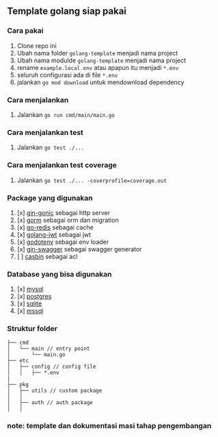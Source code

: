 ## Template golang siap pakai

### Cara pakai

1. Clone repo ini
2. Ubah nama folder `golang-template` menjadi nama project
3. Ubah nama modulde  `golang-template` menjadi nama project
4. rename `example.local.env` atau apapun itu menjadi `*.env`
5. seluruh configurasi ada di file `*.env`
6. jalankan `go mod download` untuk mendownload dependency

### Cara menjalankan

1. Jalankan `go run cmd/main/main.go`

### Cara menjalankan test

1. Jalankan `go test ./...`

### Cara menjalankan test coverage

1. Jalankan `go test ./... -coverprofile=coverage.out`

### Package yang digunakan

1. [x] [gin-gonic](https://gin-gonic.com) sebagai http server
2. [x] [gorm](https://gorm.io) sebagai orm dan migration
3. [x] [go-redis](https://redis.uptrace.dev/) sebagai cache
4. [x] [golang-jwt](https://github.com/golang-jwt/jwt) sebagai jwt
5. [x] [godotenv](https://github.com/joho/godotenv) sebagai env loader
6. [x] [gin-swagger](https://github.com/swaggo/gin-swagger) sebagai swagger generator
7. [ ] [casbin](https://casbin.org/) sebagai acl

### Database yang bisa digunakan

1. [x] [mysql](https://www.mysql.com/)
2. [x] [postgres](https://www.postgresql.org/)
3. [x] [sqlite](https://www.sqlite.org/index.html)
4. [x] [mssql](https://www.microsoft.com/en-us/sql-server/sql-server-2019)

### Struktur folder

```
├── cmd
│   └── main // entry point
│       └── main.go
├── etc
│   ├── config // config file
│   │   ├── *.env
|
├── pkg
│   ├── utils // custom package
│   │
│   ├── auth // auth package
│   │

```

### note: template dan dokumentasi masi tahap pengembangan